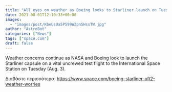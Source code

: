 ```yaml
---
title: "All eyes on weather as Boeing looks to Starliner launch on Tuesday"
date: 2021-08-01T12:10:33+00:00
images:
  - "images/post/KbeUsUa5P599WZpnSHssTW.jpg"
author: "AstroBot"
categories: ["News"]
tags: ["space.com"]
draft: false
---
```


Weather concerns continue as NASA and Boeing look to launch the Starliner capsule on a vital uncrewed test flight to the International Space Station on Tuesday (Aug. 3). 

Διαβάστε περισσότερα: https://www.space.com/boeing-starliner-oft2-weather-worries
